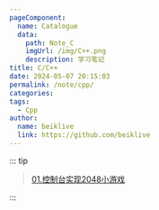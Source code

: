 ```yaml
---
pageComponent:
  name: Catalogue
  data:
    path: Note_C
    imgUrl: /img/C++.png
    description: 学习笔记
title: C/C++
date: 2024-05-07 20:15:03
permalink: /note/cpp/
categories: 
tags:
  - Cpp
author:
  name: beiklive
  link: https://github.com/beiklive
---
```



::: tip 
> [01.控制台实现2048小游戏](../../Note_C/01.控制台实现2048小游戏.md)

:::